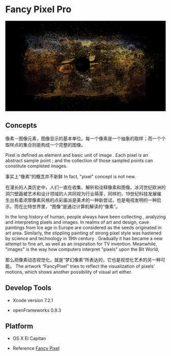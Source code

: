 # Fancy Pixel Pro

![image](https://github.com/DEM0915/deux/raw/master/bin/data/Fancy.png)

## Concepts
像素－图像元素，图像显示的基本单位。每一个像素是一个抽象的取样；而一个个取样点的集合则能构成一个完整的图像。

Pixel is defined as element and basic unit of image . Each pixel is an
abstract sample point ; and the collection of those sampled points can
constitute completed images.

事实上“像素”的概念并不新鲜
In fact, "pixel" concept is not new.

在漫长的人类历史中，人们一直在收集、解析和诠释像素和图像。冰河世纪欧洲的洞穴壁画被艺术和设计领域的人共同视为行业萌芽，同样的，19世纪科技发展催
生出有着浓厚像素风格的点彩画派是美术的一种新尝试，也是电视发明的一种启示。而在比特世界里，“图像”是通过计算机解读的“像素”。

In the long history of human, people always have been  collecting ,
analyzing and interpreting pixels and images. In realms of art and
design, cave paintings from Ice age in Europe are considered as the
seeds originated in art area. Similarly, the stippling painting of
strong pixel style was hastened by  science and technology in 19th
century . Gradually it has became a new attempt to fine art, as well as
an inspiration for TV invention. Meanwhile, "images" is the way how
computers interpret "pixels" upon the Bit World,

那么把像素动态视觉化，就是“梦幻像素”所表达的，它也是视觉化艺术的另一种可能。
The artwork “FancyPixel”  tries to reflect the visualization of pixels’
motions, which shows another possibility of visual art either.

## Develop Tools

* Xcode version 7.2.1

* openFrameworks 0.9.3

## Platform

* OS X El Capitan


* Reference [Fancy Pixel](https://github.com/DEM0915/SHANGHAI_2015_FALL_STUDENTS)